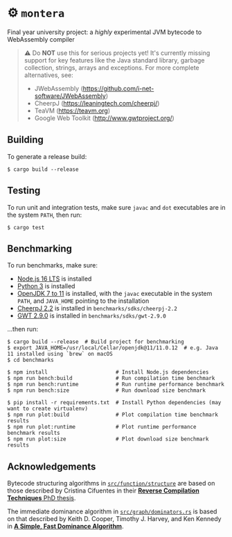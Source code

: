 # ⚙️ `montera`

Final year university project: a *highly* experimental JVM bytecode to WebAssembly compiler

> ⚠️ Do **NOT** use this for serious projects yet! It's currently
> missing support for key features like the Java standard
> library, garbage collection, strings, arrays and exceptions.
> For more complete alternatives, see:
> - JWebAssembly (https://github.com/i-net-software/JWebAssembly)   
> - CheerpJ (https://leaningtech.com/cheerpj/)           
> - TeaVM (https://teavm.org)    
> - Google Web Toolkit (http://www.gwtproject.org/)

## Building

To generate a release build:

```shell
$ cargo build --release
```

## Testing

To run unit and integration tests, make sure `javac` and `dot` executables are in the system `PATH`, then run:

```shell
$ cargo test
```

## Benchmarking

To run benchmarks, make sure:

- [Node.js 16 LTS](https://nodejs.org/en/) is installed
- [Python 3](https://www.python.org/) is installed
- [OpenJDK 7 to 11](https://openjdk.java.net/) is installed, with the `javac` executable in the system `PATH`, and `JAVA_HOME` pointing to the installation
- [CheerpJ 2.2](https://leaningtech.com/download-cheerpj/) is installed in `benchmarks/sdks/cheerpj-2.2`
- [GWT 2.9.0](https://www.gwtproject.org/download.html) is installed in `benchmarks/sdks/gwt-2.9.0`

...then run:

```shell
$ cargo build --release  # Build project for benchmarking
$ export JAVA_HOME=/usr/local/Cellar/openjdk@11/11.0.12  # e.g. Java 11 installed using `brew` on macOS
$ cd benchmarks

$ npm install                      # Install Node.js dependencies
$ npm run bench:build              # Run compilation time benchmark
$ npm run bench:runtime            # Run runtime performance benchmark
$ npm run bench:size               # Run download size benchmark

$ pip install -r requirements.txt  # Install Python dependencies (may want to create virtualenv)
$ npm run plot:build               # Plot compilation time benchmark results
$ npm run plot:runtime             # Plot runtime performance benchmark results
$ npm run plot:size                # Plot download size benchmark results
```

## Acknowledgements

Bytecode structuring algorithms in [`src/function/structure`](./src/function/structure) are based on those described by
Cristina Cifuentes in their [**Reverse Compilation Techniques** PhD thesis](https://citeseerx.ist.psu.edu/viewdoc/download?doi=10.1.1.105.6048&rep=rep1&type=pdf).

The immediate dominance algorithm in [`src/graph/dominators.rs`](./src/graph/dominators.rs) is based on that described by Keith D. Cooper, Timothy J. Harvey, and Ken Kennedy
in [**A Simple, Fast Dominance Algorithm**](https://www.cs.rice.edu/~keith/EMBED/dom.pdf).